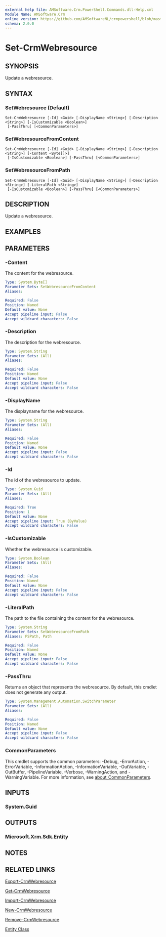 ```yaml
---
external help file: AMSoftware.Crm.PowerShell.Commands.dll-Help.xml
Module Name: AMSoftware.Crm
online version: https://github.com/AMSoftwareNL/crmpowershell/blob/master/docs/Set-CrmWebresource.md
schema: 2.0.0
---
```


# Set-CrmWebresource

## SYNOPSIS
Update a webresource.

## SYNTAX

### SetWebresource (Default)
```
Set-CrmWebresource [-Id] <Guid> [-DisplayName <String>] [-Description <String>] [-IsCustomizable <Boolean>]
 [-PassThru] [<CommonParameters>]
```

### SetWebresourceFromContent
```
Set-CrmWebresource [-Id] <Guid> [-DisplayName <String>] [-Description <String>] [-Content <Byte[]>]
 [-IsCustomizable <Boolean>] [-PassThru] [<CommonParameters>]
```

### SetWebresourceFromPath
```
Set-CrmWebresource [-Id] <Guid> [-DisplayName <String>] [-Description <String>] [-LiteralPath <String>]
 [-IsCustomizable <Boolean>] [-PassThru] [<CommonParameters>]
```

## DESCRIPTION
Update a webresource.

## EXAMPLES

## PARAMETERS

### -Content
The content for the webresource.

```yaml
Type: System.Byte[]
Parameter Sets: SetWebresourceFromContent
Aliases:

Required: False
Position: Named
Default value: None
Accept pipeline input: False
Accept wildcard characters: False
```

### -Description
The description for the webresource.

```yaml
Type: System.String
Parameter Sets: (All)
Aliases:

Required: False
Position: Named
Default value: None
Accept pipeline input: False
Accept wildcard characters: False
```

### -DisplayName
The displayname for the webresource.

```yaml
Type: System.String
Parameter Sets: (All)
Aliases:

Required: False
Position: Named
Default value: None
Accept pipeline input: False
Accept wildcard characters: False
```

### -Id
The id of the webresource to update.

```yaml
Type: System.Guid
Parameter Sets: (All)
Aliases:

Required: True
Position: 1
Default value: None
Accept pipeline input: True (ByValue)
Accept wildcard characters: False
```

### -IsCustomizable
Whether the webresource is customizable.

```yaml
Type: System.Boolean
Parameter Sets: (All)
Aliases:

Required: False
Position: Named
Default value: None
Accept pipeline input: False
Accept wildcard characters: False
```

### -LiteralPath
The path to the file containing the content for the webresource.

```yaml
Type: System.String
Parameter Sets: SetWebresourceFromPath
Aliases: PSPath, Path

Required: False
Position: Named
Default value: None
Accept pipeline input: False
Accept wildcard characters: False
```

### -PassThru
Returns an object that represents the webresource. By default, this cmdlet does not generate any output.

```yaml
Type: System.Management.Automation.SwitchParameter
Parameter Sets: (All)
Aliases:

Required: False
Position: Named
Default value: None
Accept pipeline input: False
Accept wildcard characters: False
```

### CommonParameters
This cmdlet supports the common parameters: -Debug, -ErrorAction, -ErrorVariable, -InformationAction, -InformationVariable, -OutVariable, -OutBuffer, -PipelineVariable, -Verbose, -WarningAction, and -WarningVariable. For more information, see [about_CommonParameters](http://go.microsoft.com/fwlink/?LinkID=113216).

## INPUTS

### System.Guid

## OUTPUTS

### Microsoft.Xrm.Sdk.Entity

## NOTES

## RELATED LINKS

[Export-CrmWebresource](Export-CrmWebresource.md)

[Get-CrmWebresource](Get-CrmWebresource.md)

[Import-CrmWebresource](Import-CrmWebresource.md)

[New-CrmWebresource](New-CrmWebresource.md)

[Remove-CrmWebresource](Remove-CrmWebresource.md)

[Entity Class](https://docs.microsoft.com/en-us/dotnet/api/microsoft.xrm.sdk.entity)
